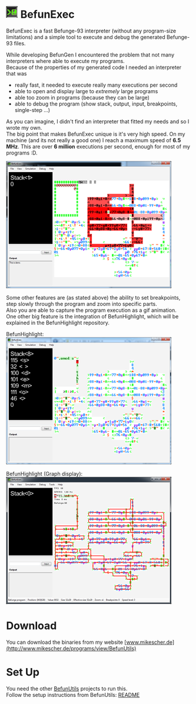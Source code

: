 ![](https://raw.githubusercontent.com/Mikescher/BefunUtils/master/README-FILES/icon_BefunExec.png) BefunExec
=================

BefunExec is a fast Befunge-93 interpreter (without any program-size limitations) and a simple tool to execute and debug the generated Befunge-93 files.

While developing BefunGen I encountered the problem that not many interpreters where able to execute my programs.  
Because of the properties of my generated code I needed an interpreter that was

- really fast, it needed to execute really many executions per second
- able to open and display large to *extremely* large programs
- able too zoom in programs (because they can be large)
- able to debug the program (show stack, output, input, breakpoints, single-step ...)

As you can imagine, I didn't find an interpreter that fitted my needs and so I wrote my own.  
The big point that makes BefunExec unique is it's very high speed. On my machine (and its not really a good one) I reach a maximum speed of **6.5 MHz**. This are over **6 million** executions per second, enough for most of my programs :D.  

![](https://raw.githubusercontent.com/Mikescher/BefunUtils/master/README-FILES/BefunExec_Main.png)

Some other features are (as stated above) the ability to set breakpoints, step slowly through the program and zoom into specific parts.  
Also you are able to capture the program execution as a gif animation.  
One other big feature is the integration of BefunHighlight, which will be explained in the BefunHighlight repository.

BefunHighlight:  
![](https://raw.githubusercontent.com/Mikescher/BefunUtils/master/README-FILES/BefunExec_ESH_example.png)

BefunHighlight (Graph display):  
![](https://raw.githubusercontent.com/Mikescher/BefunUtils/master/README-FILES/BefunExec_ESG_example.png)

Download
========

You can download the binaries from my website [www.mikescher.de](http://www.mikescher.de/programs/view/BefunUtils)

Set Up
======

You need the other [BefunUtils](https://github.com/Mikescher/BefunUtils) projects to run this.  
Follow the setup instructions from BefunUtils: [README](https://github.com/Mikescher/BefunUtils/blob/master/README.md)
